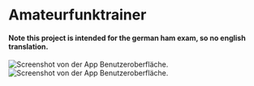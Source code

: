# Amateurfunktrainer

#### Note this project is intended for the german ham exam, so no english translation.

![Screenshot von der App Benutzeroberfläche.](assets/screenshots/chapterscreen.jpeg)
![Screenshot von der App Benutzeroberfläche.](assets/screenshots/questionscreen.jpeg)